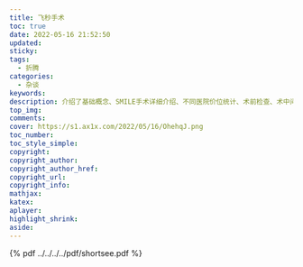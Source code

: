 ```yaml
---
title: 飞秒手术
toc: true
date: 2022-05-16 21:52:50
updated:
sticky:
tags:
  - 折腾
categories:
  - 杂谈
keywords:
description: 介绍了基础概念、SMILE手术详细介绍、不同医院价位统计、术前检查、术中问题、后遗症、医生推荐及问题
top_img:
comments:
cover: https://s1.ax1x.com/2022/05/16/OhehqJ.png
toc_number:
toc_style_simple:
copyright:
copyright_author:
copyright_author_href:
copyright_url:
copyright_info:
mathjax:
katex:
aplayer:
highlight_shrink:
aside:
---
```

{% pdf ../../../../pdf/shortsee.pdf %}

